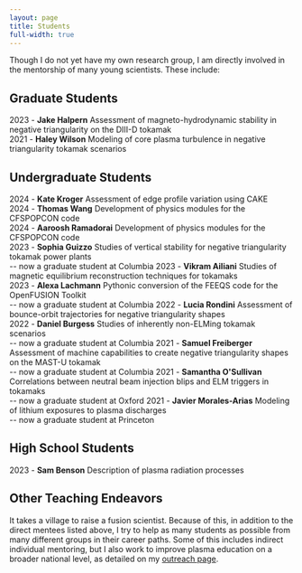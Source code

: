 ```yaml
---
layout: page
title: Students
full-width: true
---
```


Though I do not yet have my own research group, I am directly involved in the mentorship of many young scientists. 
These include: 

## Graduate Students

2023 - **Jake Halpern** Assessment of magneto-hydrodynamic stability in negative triangularity on the DIII-D tokamak<br />
2021 - **Haley Wilson** Modeling of core plasma turbulence in negative triangularity tokamak scenarios<br />

## Undergraduate Students

2024 - **Kate Kroger** Assessment of edge profile variation using CAKE<br />
2024 - **Thomas Wang** Development of physics modules for the CFSPOPCON code<br />
2024 - **Aaroosh Ramadorai** Development of physics modules for the CFSPOPCON code<br />
2023 - **Sophia Guizzo** Studies of vertical stability for negative triangularity tokamak power plants<br />
    -- now a graduate student at Columbia
2023 - **Vikram Ailiani** Studies of magnetic equilibrium reconstruction techniques for tokamaks<br />
2023 - **Alexa Lachmann** Pythonic conversion of the FEEQS code for the OpenFUSION Toolkit<br />
    -- now a graduate student at Columbia
2022 - **Lucia Rondini** Assessment of bounce-orbit trajectories for negative triangularity shapes<br />
2022 - **Daniel Burgess** Studies of inherently non-ELMing tokamak scenarios<br />
    -- now a graduate student at Columbia
2021 - **Samuel Freiberger** Assessment of machine capabilities to create negative triangularity shapes on the MAST-U tokamak<br />
    -- now a graduate student at Columbia
2021 - **Samantha O'Sullivan** Correlations between neutral beam injection blips and ELM triggers in tokamaks<br />
    -- now a graduate student at Oxford
2021 - **Javier Morales-Arias** Modeling of lithium exposures to plasma discharges<br />
    -- now a graduate student at Princeton

## High School Students

2023 - **Sam Benson** Description of plasma radiation processes

## Other Teaching Endeavors

It takes a village to raise a fusion scientist. 
Because of this, in addition to the direct mentees listed above, I try to help as many students as possible from many different groups in their career paths. 
Some of this includes indirect individual mentoring, but I also work to improve plasma education on a broader national level, as detailed on my [outreach page]( https://www.oaknelson.com/outreach/).
